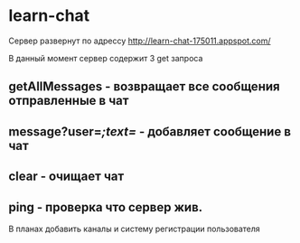 # learn-chat

Сервер развернут по адрессу http://learn-chat-175011.appspot.com/

В данный момент сервер содержит 3 get запроса

## getAllMessages - возвращает все сообщения отправленные в чат
## message?user=***;text=*** - добавляет сообщение в чат
## clear - очищает чат
## ping - проверка что сервер жив. 


В планах добавить каналы и систему регистрации пользователя


